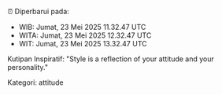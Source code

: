 ⏰ Diperbarui pada:
- WIB: Jumat, 23 Mei 2025 11.32.47 UTC
- WITA: Jumat, 23 Mei 2025 12.32.47 UTC
- WIT: Jumat, 23 Mei 2025 13.32.47 UTC

Kutipan Inspiratif:
"Style is a reflection of your attitude and your personality."


Kategori: attitude

